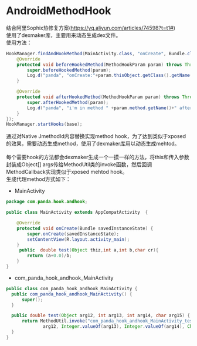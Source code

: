 # AndroidMethodHook
结合阿里Sophix热修复方案(https://yq.aliyun.com/articles/74598?t=t1#)<br>
使用了dexmaker库，主要用来动态生成dex文件。<br>
使用方法：
``` java
HookManager.findAndHookMethod(MainActivity.class, "onCreate", Bundle.class, new MethodCallback() {
    @Override
    protected void beforeHookedMethod(MethodHookParam param) throws Throwable {
        super.beforeHookedMethod(param);
        Log.d("panda", "onCreate:"+param.thisObject.getClass().getName());
    }

    @Override
    protected void afterHookedMethod(MethodHookParam param) throws Throwable {
        super.afterHookedMethod(param);
        Log.d("panda", "i'm in method " +param.method.getName()+" afterHookedMethod");
    }
});
HookManager.startHooks(base);
```
通过对Native JmethodId内容替换实现method hook，为了达到类似于xposed的效果，需要动态生成method，使用了dexmaker库用以动态生成mehtod。<br><br>
每个需要hook的方法都会dexmaker生成一个一摸一样的方法，将this和传入参数封装成Object[] args传给MethodUtil类的invoke函数，然后回调MethodCallback实现类似于xposed mehtod hook。<br>
生成代理method方式如下：<br>

* MainActivity
``` java
package com.panda.hook.andhook;

public class MainActivity extends AppCompatActivity  {

    @Override
    protected void onCreate(Bundle savedInstanceState) {
        super.onCreate(savedInstanceState);
        setContentView(R.layout.activity_main);
    }
     public  double test(Object thiz,int a,int b,char cr){
        return (a+0.0)/b;
    }
}
```
* com_panda_hook_andhook_MainActivity
``` java
public class com_panda_hook_andhook_MainActivity {
  public com_panda_hook_andhook_MainActivity() {
      super();
  }

  public double test(Object arg12, int arg13, int arg14, char arg15) {
      return MethodUtil.invoke("com_panda_hook_andhook_MainActivity_testLIICD", this, new Object[]{
              arg12, Integer.valueOf(arg13), Integer.valueOf(arg14), Character.valueOf(arg15)}).doubleValue();
  }
}
```
